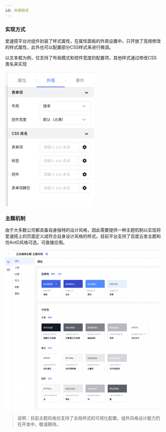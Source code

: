 ```yaml
---
id: 外观样式
---
```



### 实现方式

爱速搭平台对组件封装了样式属性，在属性面板的外观设置中，只开放了高频修改的样式属性，此外也可以配置部分CSS样式来进行微调。

以文本框为例，仅支持了布局模式和控件宽度的配置项，其他样式通过修改CSS类名来实现


![image.png](/img/页面设计/设计器/通用机制/页面布局/text.png)

### 主题机制

由于大多数公司都具备自身独特的设计风格，因此需要提供一种主题机制以实现将爱速搭上的页面定义成符合自身设计风格的样式。目前平台支持了百度云舍主题和仿AntD风格可选，可直接应用。

![image.png](/img/页面设计/设计器/通用机制/theme.png)

> 说明：目前主题风格仅支持了全局样式的可视化配置，组件风格设计能力仍在开发中，敬请期待。